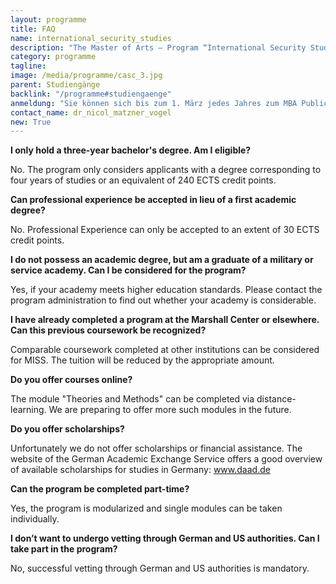 ```yaml
---
layout: programme
title: FAQ
name: international_security_studies
description: "The Master of Arts – Program “International Security Studies” (MISS) is a unique post-graduate program for security professionals offered jointly by the Universität der Bundeswehr München (UniBwM) and the George C. Marshall European Center for Security Studies (GCMC)."
category: programme
tagline: 
image: /media/programme/casc_3.jpg
parent: Studiengänge
backlink: "/programme#studiengaenge"
anmeldung: "Sie können sich bis zum 1. März jedes Jahres zum MBA Public Management anmelden, der Studiengang beginnt im April jedes Jahres."
contact_name: dr_nicol_matzner_vogel
new: True
---
```




**I only hold a three-year bachelor's degree. Am I eligible?**

No. The program only considers applicants with a degree corresponding to four years of studies or an equivalent of 240 ECTS credit points.

**Can professional experience be accepted in lieu of a first academic degree?**

No. Professional Experience can only be accepted to an extent of 30 ECTS credit points.

**I do not possess an academic degree, but am a graduate of a military or service academy. Can I be considered for the program?**

Yes, if your academy meets higher education standards. Please contact the program administration to find out whether your academy is considerable.

**I have already completed a program at the Marshall Center or elsewhere. Can this previous coursework be recognized?**

Comparable coursework completed at other institutions can be considered for MISS. The tuition will be reduced by the appropriate amount.

**Do you offer courses online?**

The module "Theories and Methods" can be completed via distance-learning. We are preparing to offer more such modules in the future.

**Do you offer scholarships?**

Unfortunately we do not offer scholarships or financial assistance. The website of the German Academic Exchange Service offers a good overview of available scholarships for studies in Germany: www.daad.de

**Can the program be completed part-time?**

Yes, the program is modularized and single modules can be taken individually.

**I don’t want to undergo vetting through German and US authorities. Can I take part in the program?**

No, successful vetting through German and US authorities is mandatory.